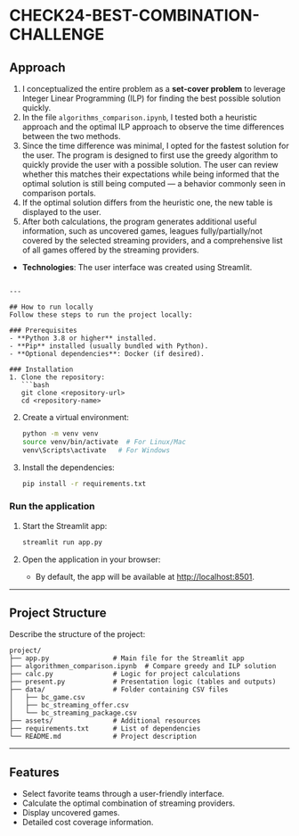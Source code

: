 # CHECK24-BEST-COMBINATION-CHALLENGE

## Approach
1. I conceptualized the entire problem as a **set-cover problem** to leverage Integer Linear Programming (ILP) for finding the best possible solution quickly.
2. In the file `algorithms_comparison.ipynb`, I tested both a heuristic approach and the optimal ILP approach to observe the time differences between the two methods.
3. Since the time difference was minimal, I opted for the fastest solution for the user. The program is designed to first use the greedy algorithm to quickly provide the user with a possible solution. The user can review whether this matches their expectations while being informed that the optimal solution is still being computed — a behavior commonly seen in comparison portals.
4. If the optimal solution differs from the heuristic one, the new table is displayed to the user.
5. After both calculations, the program generates additional useful information, such as uncovered games, leagues fully/partially/not covered by the selected streaming providers, and a comprehensive list of all games offered by the streaming providers.
- **Technologies**: The user interface was created using Streamlit.
```

---

## How to run locally
Follow these steps to run the project locally:

### Prerequisites
- **Python 3.8 or higher** installed.
- **Pip** installed (usually bundled with Python).
- **Optional dependencies**: Docker (if desired).

### Installation
1. Clone the repository:
   ```bash
   git clone <repository-url>
   cd <repository-name>
   ```

2. Create a virtual environment:
   ```bash
   python -m venv venv
   source venv/bin/activate  # For Linux/Mac
   venv\Scripts\activate   # For Windows
   ```

3. Install the dependencies:
   ```bash
   pip install -r requirements.txt
   ```

### Run the application
1. Start the Streamlit app:
   ```bash
   streamlit run app.py
   ```

2. Open the application in your browser:
   - By default, the app will be available at [http://localhost:8501](http://localhost:8501).

---

## Project Structure
Describe the structure of the project:
```
project/
├── app.py                # Main file for the Streamlit app
├── algorithmen_comparison.ipynb  # Compare greedy and ILP solution
├── calc.py               # Logic for project calculations
├── present.py            # Presentation logic (tables and outputs)
├── data/                 # Folder containing CSV files
│   ├── bc_game.csv
│   ├── bc_streaming_offer.csv
│   └── bc_streaming_package.csv
├── assets/               # Additional resources
├── requirements.txt      # List of dependencies
└── README.md             # Project description
```

---

## Features
- Select favorite teams through a user-friendly interface.
- Calculate the optimal combination of streaming providers.
- Display uncovered games.
- Detailed cost coverage information.
